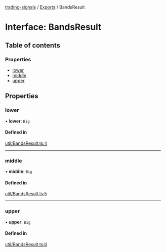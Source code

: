 [trading-signals](../README.md) / [Exports](../modules.md) / BandsResult

# Interface: BandsResult

## Table of contents

### Properties

- [lower](BandsResult.md#lower)
- [middle](BandsResult.md#middle)
- [upper](BandsResult.md#upper)

## Properties

### lower

• **lower**: `Big`

#### Defined in

[util/BandsResult.ts:4](https://github.com/bennycode/trading-signals/blob/95cb489/src/util/BandsResult.ts#L4)

---

### middle

• **middle**: `Big`

#### Defined in

[util/BandsResult.ts:5](https://github.com/bennycode/trading-signals/blob/95cb489/src/util/BandsResult.ts#L5)

---

### upper

• **upper**: `Big`

#### Defined in

[util/BandsResult.ts:6](https://github.com/bennycode/trading-signals/blob/95cb489/src/util/BandsResult.ts#L6)
